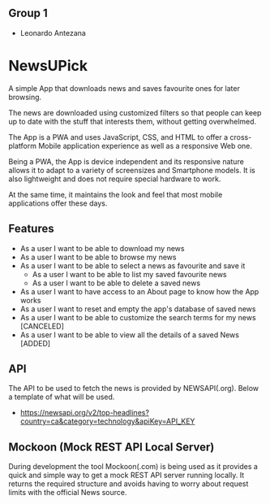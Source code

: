 ## Group 1

- Leonardo Antezana

# NewsUPick
A simple App that downloads news and saves favourite ones for later browsing.

The news are downloaded using customized filters so that people can keep up to date with the stuff that interests them, without getting overwhelmed.

The App is a PWA and uses JavaScript, CSS, and HTML to offer a cross-platform Mobile application experience as well as a responsive Web one.

Being a PWA, the App is device independent and its responsive nature allows it to adapt to a variety of screensizes and Smartphone models. It is also lightweight and does not require special hardware to work.

At the same time, it maintains the look and feel that most mobile applications offer these days.

## Features

- As a user I want to be able to download my news
- As a user I want to be able to browse my news
- As a user I want to be able to select a news as favourite and save it
    - As a user I want to be able to list my saved favourite news
    - As a user I want to be able to delete a saved news
- As a user I want to have access to an About page to know how the App works
- As a user I want to reset and empty the app's database of saved news
- As a user I want to be able to customize the search terms for my news [CANCELED]
- As a user I want to be able to view all the details of a saved News [ADDED]

## API
The API to be used to fetch the news is provided by NEWSAPI(.org). Below a template of what will be used.

- https://newsapi.org/v2/top-headlines?country=ca&category=technology&apiKey=API_KEY

## Mockoon (Mock REST API Local Server)
During development the tool Mockoon(.com) is being used as it provides a quick and simple way to get a mock REST API server running locally. It returns the required structure and avoids having to worry about request limits with the official News source. 
